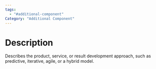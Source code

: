 ```yaml
---
tags:
  - "#additional-component"
Category: "Additional Component"
---
```

# Description
Describes the product, service, or result development approach, such as predictive, iterative, agile, or a hybrid model.
